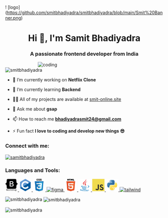 ! [logo] (https://github.com/smitbhadiyadra/smitbhadiyadra/blob/main/Smit%20Banner.png)

<h1 align="center">Hi 👋, I'm Samit Bhadiyadra</h1>
<h3 align="center">A passionate frontend developer from India</h3>

<img align="right" alt="coding" width="400" src="https://media.tenor.com/2uyENRmiUt0AAAAC/coding.gif">

<p align="left"> <img src="https://komarev.com/ghpvc/?username=smitbhadiyadra&label=Profile%20views&color=0e75b6&style=flat" alt="smitbhadiyadra" /> </p>

- 🔭 I’m currently working on **Netflix Clone**

- 🌱 I’m currently learning **Backend**

- 👨‍💻 All of my projects are available at [smit-online.site](smit-online.site)

- 💬 Ask me about **gsap**

- 📫 How to reach me **bhadiyadrasmit24@gmail.com**

- ⚡ Fun fact **I love to coding and develop new things 😎**

<h3 align="left">Connect with me:</h3>
<p align="left">
<a href="https://linkedin.com/in/samitbhadiyadra" target="blank"><img align="center" src="https://raw.githubusercontent.com/rahuldkjain/github-profile-readme-generator/master/src/images/icons/Social/linked-in-alt.svg" alt="samitbhadiyadra" height="30" width="40" /></a>
</p>

<h3 align="left">Languages and Tools:</h3>
<p align="left"> <a href="https://getbootstrap.com" target="_blank" rel="noreferrer"> <img src="https://raw.githubusercontent.com/devicons/devicon/master/icons/bootstrap/bootstrap-plain-wordmark.svg" alt="bootstrap" width="40" height="40"/> </a> <a href="https://www.cprogramming.com/" target="_blank" rel="noreferrer"> <img src="https://raw.githubusercontent.com/devicons/devicon/master/icons/c/c-original.svg" alt="c" width="40" height="40"/> </a> <a href="https://www.w3schools.com/css/" target="_blank" rel="noreferrer"> <img src="https://raw.githubusercontent.com/devicons/devicon/master/icons/css3/css3-original-wordmark.svg" alt="css3" width="40" height="40"/> </a> <a href="https://www.figma.com/" target="_blank" rel="noreferrer"> <img src="https://www.vectorlogo.zone/logos/figma/figma-icon.svg" alt="figma" width="40" height="40"/> </a> <a href="https://www.w3.org/html/" target="_blank" rel="noreferrer"> <img src="https://raw.githubusercontent.com/devicons/devicon/master/icons/html5/html5-original-wordmark.svg" alt="html5" width="40" height="40"/> </a> <a href="https://www.java.com" target="_blank" rel="noreferrer"> <img src="https://raw.githubusercontent.com/devicons/devicon/master/icons/java/java-original.svg" alt="java" width="40" height="40"/> </a> <a href="https://developer.mozilla.org/en-US/docs/Web/JavaScript" target="_blank" rel="noreferrer"> <img src="https://raw.githubusercontent.com/devicons/devicon/master/icons/javascript/javascript-original.svg" alt="javascript" width="40" height="40"/> </a> <a href="https://www.python.org" target="_blank" rel="noreferrer"> <img src="https://raw.githubusercontent.com/devicons/devicon/master/icons/python/python-original.svg" alt="python" width="40" height="40"/> </a> <a href="https://tailwindcss.com/" target="_blank" rel="noreferrer"> <img src="https://www.vectorlogo.zone/logos/tailwindcss/tailwindcss-icon.svg" alt="tailwind" width="40" height="40"/> </a> </p>

<p><img align="left" src="https://github-readme-stats.vercel.app/api/top-langs?username=smitbhadiyadra&show_icons=true&locale=en&layout=compact" alt="smitbhadiyadra" /></p>

<p>&nbsp;<img align="center" src="https://github-readme-stats.vercel.app/api?username=smitbhadiyadra&show_icons=true&locale=en" alt="smitbhadiyadra" /></p>

<p><img align="center" src="https://github-readme-streak-stats.herokuapp.com/?user=smitbhadiyadra&" alt="smitbhadiyadra" /></p>
